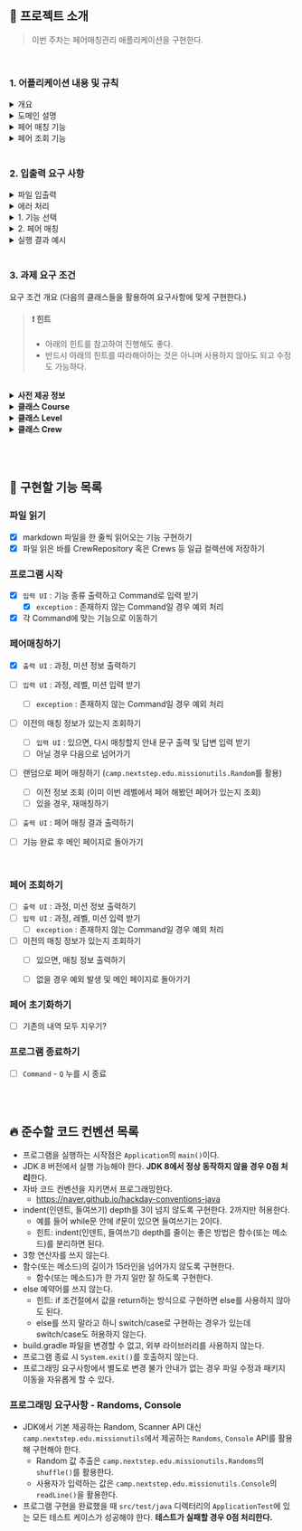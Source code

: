 ## 🚀 프로젝트 소개
> 이번 주차는 페어매칭관리 애플리케이션을 구현한다.
>
<br>

### 1. 어플리케이션 내용 및 규칙

<details>
    <summary>개요</summary>
    <div markdown="1">

- 우테코의 미션은 페어 프로그래밍으로 진행된다.
- 미션을 함께할 페어를 관리해주는 애플리케이션을 완성하시오.

<br>
</div>
</details>

<details>
    <summary>도메인 설명</summary>
    <div markdown="1">

- 우테코에서 운영하는 과정은 현재 백엔드 과정과 프론트엔드 과정이 있다.
- 각 과정은 5단계로 나누어 진행이 되는데 이를 레벨이라고 한다.
- 미션을 수행하며 각 레벨에서 전달하고자 하는 내용을 학습하는데 이 과정을 페어 프로그래밍으로 진행한다.
- 미션을 시작하기 전 페어를 매칭하는데 다양한 페어를 만나기 위해서 같은 레벨 동안은 같은 페어를 만나지 않는다.

<br>
</div>
</details>

<details>
    <summary>페어 매칭 기능</summary>
    <div markdown="1">

- 페어 매칭 조건
  ```
  - 미션을 함께 수행할 페어를 두명씩 매칭한다.
  - 페어 매칭 대상이 홀수인 경우 한 페어는 3인으로 구성한다. 
  - 같은 레벨에서 이미 페어를 맺은 크루와는 다시 페어로 매칭될 수 없다.
  ```

- 페어 매칭 구현 방법
  ```
  - 크루들의 이름 목록을 List<String> 형태로 준비한다.
  - 크루 목록의 순서를 랜덤으로 섞는다. 이 때 `camp.nextstep.edu.missionutils.Randoms`의 shuffle 메서드를 활용해야 한다.
  - 랜덤으로 섞인 페어 목록에서 페어 매칭을 할 때 앞에서부터 순서대로 두명씩 페어를 맺는다.
  - 홀수인 경우 마지막 남은 크루는 마지막 페어에 포함시킨다.
  - 같은 레벨에서 이미 페어로 만난적이 있는 크루끼리 다시 페어로 매칭 된다면 크루 목록의 순서를 다시 랜덤으로 섞어서 매칭을 시도한다.
  - 3회 시도까지 매칭이 되지 않거나 매칭을 할 수 있는 경우의 수가 없으면 에러 메시지를 출력한다.
  ```

- 코드 예시

  ```java
  List<String> crewNames; // 파일에서 로드한 크루 이름 목록 
  List<String> shuffledCrew = Randoms.shuffle(crewNames); // 섞인 크루 이름 목록
  
  // 페어 매칭 & 검증
  
  ...
  ```
  
- 페어 재매칭 시도
  ```
  - 안내 문구를 출력 후 매칭을 진행한다.
  - 아니오를 선택할 경우 코스, 레벨, 미션을 다시 선택한다.
  ```

<br>
</div>
</details>

<details>
    <summary>페어 조회 기능</summary>
    <div markdown="1">

- 과정, 레벨, 미션을 선택하면 해당 미션의 페어 정보를 출력한다.
- 매칭 이력이 없으면 매칭 이력이 없다고 안내한다.

  ```
  [ERROR] 매칭 이력이 없습니다.
  ```
<br>
</div>
</details>


<br>

### 2. 입출력 요구 사항

<details>
    <summary>파일 입출력</summary>
    <div markdown="1">

- 페어 매칭에 필요한 크루들의 이름을 파일 입출력을 통해 불러온다.
- `src/main/resources/backend-crew.md`과 `src/main/resources/frontend-crew.md` 파일을 이용한다.
- 두 파일의 내용은 수정이 가능하다. 수정 시 크루들의 이름은 중복될 수 없다.
- 파일 입출력 방법은 `자바 파일 읽기`나 `자바 파일 입출력`과 같은 키워드로 구글링해서 찾을 수 있다.

  <br>
</div>
</details>

<details>
    <summary>에러 처리</summary>
    <div markdown="1">

- 사용자가 잘못된 값을 입력할 경우 `IllegalArgumentException`를 발생시키고, `[ERROR]`로 시작하는 에러 메시지를 출력 후 해당 부분부터 다시 입력을 받는다.
- 아래의 프로그래밍 실행 결과 예시와 동일하게 입력과 출력이 이루어져야 한다.

<br>
</div>
</details>

<details>
    <summary>1. 기능 선택</summary>
    <div markdown="1">

- 프로그램을 시작하면 기능의 종류를 출력하고 그 중 하나의 입력을 받는다.
  ```
  기능을 선택하세요.
  1. 페어 매칭
  2. 페어 조회
  3. 페어 초기화
  Q. 종료
  ```

<br>
</div>
</details>

<details>
    <summary>2. 페어 매칭</summary>
    <div markdown="1">

- 과정와 미션을 출력하고 매칭하고자 하는 과정, 레벨, 미션을 입력 받는다.
```
#############################################
과정: 백엔드 | 프론트엔드
미션:
  - 레벨1: 자동차경주 | 로또 | 숫자야구게임
  - 레벨2: 장바구니 | 결제 | 지하철노선도
  - 레벨3: 
  - 레벨4: 성능개선 | 배포
  - 레벨5: 
############################################
과정, 레벨, 미션을 선택하세요.
ex) 백엔드, 레벨1, 자동차경주
```

- 매칭이 정상적으로 수행되면 결과가 출력된다.
- 출력되는 페어의 순서는 `camp.nextstep.edu.missionutils.Randoms`의 shuffle 메서드의 결과 순서로 정렬한다.

```
페어 매칭 결과입니다.
용팔 : 대만
대협 : 덕규
치수 : 준호
태웅 : 백호
달재 : 태산
한나 : 수겸
태섭 : 대남
준섭 : 소연
현준 : 호열
구식 : 경태
```

<br>
</div>
</details>

<details>
    <summary>실행 결과 예시</summary>
    <div markdown="1">

```
기능을 선택하세요.
1. 페어 매칭
2. 페어 조회
3. 페어 초기화
Q. 종료
1

#############################################
과정: 백엔드 | 프론트엔드
미션:
  - 레벨1: 자동차경주 | 로또 | 숫자야구게임
  - 레벨2: 장바구니 | 결제 | 지하철노선도
  - 레벨3: 
  - 레벨4: 성능개선 | 배포
  - 레벨5: 
############################################
과정, 레벨, 미션을 선택하세요.
ex) 백엔드, 레벨1, 자동차경주
프론트엔드, 레벨1, 자동차경주

페어 매칭 결과입니다.
다비 : 신디
쉐리 : 덴버
제키 : 로드
라라 : 윌터
니콜 : 이브
린다 : 시저
보노 : 제시 : 제키

기능을 선택하세요.
1. 페어 매칭
2. 페어 조회
3. 페어 초기화
Q. 종료
1

#############################################
과정: 백엔드 | 프론트엔드
미션:
  - 레벨1: 자동차경주 | 로또 | 숫자야구게임
  - 레벨2: 장바구니 | 결제 | 지하철노선도
  - 레벨3: 
  - 레벨4: 성능개선 | 배포
  - 레벨5: 
############################################
과정, 레벨, 미션을 선택하세요.
ex) 백엔드, 레벨1, 자동차경주
프론트엔드, 레벨1, 자동차경주

매칭 정보가 있습니다. 다시 매칭하시겠습니까?
네 | 아니오
아니오

과정, 레벨, 미션을 선택하세요.
ex) 백엔드, 레벨1, 자동차경주
프론트엔드, 레벨1, 자동차경주
매칭 정보가 있습니다. 다시 매칭하시겠습니까?
네 | 아니오
네

페어 매칭 결과입니다.
이브 : 윌터
보노 : 제키
신디 : 로드
제시 : 린다
시저 : 라라
니콜 : 다비
리사 : 덴버 : 제키

기능을 선택하세요.
1. 페어 매칭
2. 페어 조회
3. 페어 초기화
Q. 종료
2

#############################################
과정: 백엔드 | 프론트엔드
미션:
  - 레벨1: 자동차경주 | 로또 | 숫자야구게임
  - 레벨2: 장바구니 | 결제 | 지하철노선도
  - 레벨3: 
  - 레벨4: 성능개선 | 배포
  - 레벨5: 
############################################
과정, 레벨, 미션을 선택하세요.
ex) 백엔드, 레벨1, 자동차경주
프론트엔드, 레벨1, 자동차경주

페어 매칭 결과입니다.
이브 : 윌터
보노 : 제키
신디 : 로드
제시 : 린다
시저 : 라라
니콜 : 다비
리사 : 덴버 : 제키

기능을 선택하세요.
1. 페어 매칭
2. 페어 조회
3. 페어 초기화
Q. 종료
3

초기화 되었습니다. 

기능을 선택하세요.
1. 페어 매칭
2. 페어 조회
3. 페어 초기화
Q. 종료
Q
```

<br>
</div>
</details>

<br>


### 3. 과제 요구 조건

요구 조건 개요
(다음의 클래스들을 활용하여 요구사항에 맞게 구현한다.)

> #### ❗️ 힌트
> - 아래의 힌트를 참고하여 진행해도 좋다.
> - 반드시 아래의 힌트를 따라해야하는 것은 아니며 사용하지 않아도 되고 수정도 가능하다.
<br>
<details>
    <summary> <b>사전 제공 정보</b> </summary>
    <div markdown="1">


> 📍 유의사항
> - 크루 정보는 src/resources 하위에 md 파일로 제공되며 변경이 가능하다.
> - 과정, 레벨, 미션 정보는 아래에 제공하는 그대로 사용해야 한다.

```
## 과정
- 백엔드
- 프론트엔드

## 레벨
- 레벨1
- 레벨2
- 레벨3
- 레벨4
- 레벨5

## 미션
### 레벨1
- 자동차경주
- 로또
- 숫자야구게임

### 레벨2
- 장바구니
- 결제
- 지하철노선도

### 레벨3(없음)

### 레벨4
- 성능개선
- 배포

### 레벨5 (없음)
```


<br>
</div>
</details>

<details>
    <summary> <b>클래스 Course</b> </summary>
    <div markdown="1">

```java
public enum Course {
  BACKEND("백엔드"),
  FRONTEND("프론트엔드");

private String name;

Course(String name) {
this.name = name;
}

// 추가 기능 구현
}
```

<br>
</div>
</details>

<details>
    <summary> <b>클래스 Level</b> </summary>
    <div markdown="1">

```java
public enum Level {
  LEVEL1("레벨1"),
  LEVEL2("레벨2"),
  LEVEL3("레벨3"),
  LEVEL4("레벨4"),
  LEVEL5("레벨5");

  private String name;

  Level(String name) {
    this.name = name;
  }

  // 추가 기능 구현
}
```

<br>
</div>
</details>

<details>
    <summary> <b>클래스 Crew</b> </summary>
    <div markdown="1">

```java
public class Crew {
    private Course course;
    private String name;
}

```

<br>
</div>
</details>

<br><br>

## 📝 구현할 기능 목록

### 파일 읽기
- [x] markdown 파일을 한 줄씩 읽어오는 기능 구현하기
- [x] 파일 읽은 바를 CrewRepository 혹은 Crews 등 일급 컬렉션에 저장하기

### 프로그램 시작

- [x] `입력 UI` : 기능 종류 출력하고 Command로 입력 받기
  - [x] `exception` : 존재하지 않는 Command일 경우 예외 처리

- [x] 각 Command에 맞는 기능으로 이동하기

### 페어매칭하기

- [x] `출력 UI` : 과정, 미션 정보 출력하기
- [ ] `입력 UI` : 과정, 레벨, 미션 입력 받기
  - [ ] `exception` : 존재하지 않는 Command일 경우 예외 처리

- [ ] 이전의 매칭 정보가 있는지 조회하기
  - [ ] `입력 UI` : 있으면, 다시 매칭할지 안내 문구 출력 및 답변 입력 받기
  - [ ] 아닐 경우 다음으로 넘어가기

- [ ] 랜덤으로 페어 매칭하기 (`camp.nextstep.edu.missionutils.Random`를 활용)
  - [ ] 이전 정보 조회 (이미 이번 레벨에서 페어 해봤던 페어가 있는지 조회)
  - [ ] 있을 경우, 재매칭하기

- [ ] `출력 UI` : 페어 매칭 결과 출력하기

- [ ] 기능 완료 후 메인 페이지로 돌아가기

<br>

### 페어 조회하기

- [ ] `출력 UI` : 과정, 미션 정보 출력하기
- [ ] `입력 UI` : 과정, 레벨, 미션 입력 받기
  - [ ] `exception` : 존재하지 않는 Command일 경우 예외 처리

- [ ] 이전의 매칭 정보가 있는지 조회하기
  - [ ] 있으면, 매칭 정보 출력하기
  - [ ] 없을 경우 예외 발생 및 메인 페이지로 돌아가기


### 페어 초기화하기

- [ ] 기존의 내역 모두 지우기?


### 프로그램 종료하기

- [ ] `Command` - `Q` 누를 시 종료

<br><br>

## 🔥 준수할 코드 컨벤션 목록

- 프로그램을 실행하는 시작점은 `Application`의 `main()`이다.
- JDK 8 버전에서 실행 가능해야 한다. **JDK 8에서 정상 동작하지 않을 경우 0점 처리**한다.
- 자바 코드 컨벤션을 지키면서 프로그래밍한다.
    - https://naver.github.io/hackday-conventions-java
- indent(인덴트, 들여쓰기) depth를 3이 넘지 않도록 구현한다. 2까지만 허용한다.
    - 예를 들어 while문 안에 if문이 있으면 들여쓰기는 2이다.
    - 힌트: indent(인덴트, 들여쓰기) depth를 줄이는 좋은 방법은 함수(또는 메소드)를 분리하면 된다.
- 3항 연산자를 쓰지 않는다.
- 함수(또는 메소드)의 길이가 15라인을 넘어가지 않도록 구현한다.
    - 함수(또는 메소드)가 한 가지 일만 잘 하도록 구현한다.
- else 예약어를 쓰지 않는다.
    - 힌트: if 조건절에서 값을 return하는 방식으로 구현하면 else를 사용하지 않아도 된다.
    - else를 쓰지 말라고 하니 switch/case로 구현하는 경우가 있는데 switch/case도 허용하지 않는다.
- build.gradle 파일을 변경할 수 없고, 외부 라이브러리를 사용하지 않는다.
- 프로그램 종료 시 `System.exit()`를 호출하지 않는다.
- 프로그래밍 요구사항에서 별도로 변경 불가 안내가 없는 경우 파일 수정과 패키지 이동을 자유롭게 할 수 있다.

### 프로그래밍 요구사항 - Randoms, Console

- JDK에서 기본 제공하는 Random, Scanner API 대신 `camp.nextstep.edu.missionutils`에서 제공하는 `Randoms`, `Console` API를 활용해 구현해야 한다.
    - Random 값 추출은 `camp.nextstep.edu.missionutils.Randoms`의 `shuffle()`를 활용한다.
    - 사용자가 입력하는 값은 `camp.nextstep.edu.missionutils.Console`의 `readLine()`을 활용한다.
- 프로그램 구현을 완료했을 때 `src/test/java` 디렉터리의 `ApplicationTest`에 있는 모든 테스트 케이스가 성공해야 한다. **테스트가 실패할 경우 0점 처리한다.**
